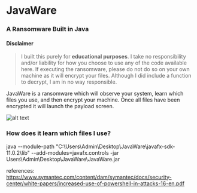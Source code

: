 # JavaWare
### A Ransomware Built in Java

#### Disclaimer
> I built this purely for **educational purposes**. I take no responsibility and/or liability for how you choose to use any of the code available here. If executing the ransomware, please do not do so on your own machine as it will encrypt your files. Although I did include a function to decrypt, I am in no way responsible. 

JavaWare is a ransomware which will observe your system, learn which files you use, and then encrypt your machine. Once all files have been encrypted it will launch the payload screen. 

![alt text](https://raw.githubusercontent.com/kyralmozley/JavaWare/V1.0/Screenshots/Capture.png "Launch Screen")

### How does it learn which files I use?
>



java --module-path "C:\Users\Admin\Desktop\JavaWare\javafx-sdk-11.0.2\lib\" --add-modules=javafx.controls -jar Users\Admin\Desktop\JavaWare\JavaWare.jar


references: 
https://www.symantec.com/content/dam/symantec/docs/security-center/white-papers/increased-use-of-powershell-in-attacks-16-en.pdf
